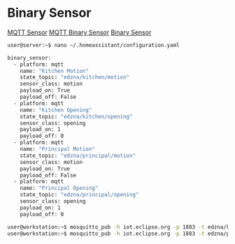 # Binary Sensor

[MQTT Sensor](https://home-assistant.io/components/sensor.mqtt/)
[MQTT Binary Sensor](https://home-assistant.io/components/binary_sensor.mqtt/)
[Binary Sensor](https://home-assistant.io/components/binary_sensor/)

```sh
user@server:~$ nano ~/.homeassistant/configuration.yaml
```

```sh
binary_sensor:
  - platform: mqtt
    name: "Kitchen Motion"
    state_topic: "edzna/kitchen/motion"
    sensor_class: motion
    payload_on: True
    payload_off: False
  - platform: mqtt
    name: "Kitchen Opening"
    state_topic: "edzna/kitchen/opening"
    sensor_class: opening
    payload_on: 1
    payload_off: 0
  - platform: mqtt
    name: "Principal Motion"
    state_topic: "edzna/principal/motion"
    sensor_class: motion
    payload_on: True
    payload_off: False
  - platform: mqtt
    name: "Principal Opening"
    state_topic: "edzna/principal/opening"
    sensor_class: opening
    payload_on: 1
    payload_off: 0
```

```sh
user@workstation:~$ mosquitto_pub -h iot.eclipse.org -p 1883 -t edzna/kitchen/luxes -m 25
user@workstation:~$ mosquitto_pub -h iot.eclipse.org -p 1883 -t edzna/principal/luxes -m 50
```
